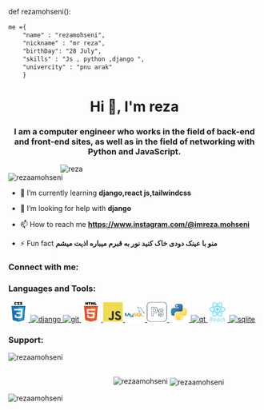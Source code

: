 
def rezamohseni():

    me ={  
        "name" : "rezamohseni",
        "nickname" : "mr reza",
        "birthDay": "28 July",
        "skills" : "Js , python ,django ",
        "univercity" : "pnu arak" 
        }
  
 <h1 align="center">Hi 👋, I'm reza</h1>
<h3 align="center">I am a computer engineer who works in the field of back-end and front-end sites, as well as in the field of networking with Python and JavaScript.</h3>
  <img align = "right" alt = "reza"  width = "400" src = "https://www.itidharmanagar.edu.in/images/copa5.gif">


<p align="left"> <img src="https://komarev.com/ghpvc/?username=rezaamohseni&label=Profile%20views&color=0e75b6&style=flat" alt="rezaamohseni" /> </p>

- 🌱 I’m currently learning **django,react js,tailwindcss**

- 🤝 I’m looking for help with **django**

- 📫 How to reach me **https://www.instagram.com/@imreza.mohseni**

- ⚡ Fun fact **منو با عینک دودی خاک کنید  نور به قبرم میباره اذیت میشم**

<h3 align="left">Connect with me:</h3>
<p align="left">
</p>

<h3 align="left">Languages and Tools:</h3>
<p align="left"> <a href="https://www.w3schools.com/css/" target="_blank" rel="noreferrer"> <img src="https://raw.githubusercontent.com/devicons/devicon/master/icons/css3/css3-original-wordmark.svg" alt="css3" width="40" height="40"/> </a> <a href="https://www.djangoproject.com/" target="_blank" rel="noreferrer"> <img src="https://cdn.worldvectorlogo.com/logos/django.svg" alt="django" width="40" height="40"/> </a> <a href="https://git-scm.com/" target="_blank" rel="noreferrer"> <img src="https://www.vectorlogo.zone/logos/git-scm/git-scm-icon.svg" alt="git" width="40" height="40"/> </a> <a href="https://www.w3.org/html/" target="_blank" rel="noreferrer"> <img src="https://raw.githubusercontent.com/devicons/devicon/master/icons/html5/html5-original-wordmark.svg" alt="html5" width="40" height="40"/> </a> <a href="https://developer.mozilla.org/en-US/docs/Web/JavaScript" target="_blank" rel="noreferrer"> <img src="https://raw.githubusercontent.com/devicons/devicon/master/icons/javascript/javascript-original.svg" alt="javascript" width="40" height="40"/> </a> <a href="https://www.mysql.com/" target="_blank" rel="noreferrer"> <img src="https://raw.githubusercontent.com/devicons/devicon/master/icons/mysql/mysql-original-wordmark.svg" alt="mysql" width="40" height="40"/> </a> <a href="https://www.photoshop.com/en" target="_blank" rel="noreferrer"> <img src="https://raw.githubusercontent.com/devicons/devicon/master/icons/photoshop/photoshop-line.svg" alt="photoshop" width="40" height="40"/> </a> <a href="https://www.python.org" target="_blank" rel="noreferrer"> <img src="https://raw.githubusercontent.com/devicons/devicon/master/icons/python/python-original.svg" alt="python" width="40" height="40"/> </a> <a href="https://www.qt.io/" target="_blank" rel="noreferrer"> <img src="https://upload.wikimedia.org/wikipedia/commons/0/0b/Qt_logo_2016.svg" alt="qt" width="40" height="40"/> </a> <a href="https://reactjs.org/" target="_blank" rel="noreferrer"> <img src="https://raw.githubusercontent.com/devicons/devicon/master/icons/react/react-original-wordmark.svg" alt="react" width="40" height="40"/> </a> <a href="https://www.sqlite.org/" target="_blank" rel="noreferrer"> <img src="https://www.vectorlogo.zone/logos/sqlite/sqlite-icon.svg" alt="sqlite" width="40" height="40"/> </a> </p>

<h3 align="left">Support:</h3>
<p><a href="https://www.buymeacoffee.com/rezaamohseni"> <img align="left" src="https://cdn.buymeacoffee.com/buttons/v2/default-yellow.png" height="50" width="210" alt="rezaamohseni" /></a></p><br><br>

<p><img align="left" src="https://github-readme-stats.vercel.app/api/top-langs?username=rezaamohseni&show_icons=true&locale=en&layout=compact" alt="rezaamohseni" /></p>

<p>&nbsp;<img align="center" src="https://github-readme-stats.vercel.app/api?username=rezaamohseni&show_icons=true&locale=en" alt="rezaamohseni" /></p>

<p><img align="center" src="https://github-readme-streak-stats.herokuapp.com/?user=rezaamohseni&" alt="rezaamohseni" /></p>


